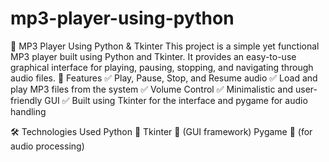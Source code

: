 # mp3-player-using-python
🎵 MP3 Player Using Python &amp; Tkinter This project is a simple yet functional MP3 player built using Python and Tkinter. It provides an easy-to-use graphical interface for playing, pausing, stopping, and navigating through audio files.
🚀 Features
✅ Play, Pause, Stop, and Resume audio
✅ Load and play MP3 files from the system
✅ Volume Control
✅ Minimalistic and user-friendly GUI
✅ Built using Tkinter for the interface and pygame for audio handling

🛠️ Technologies Used
Python 🐍
Tkinter 🎨 (GUI framework)
Pygame 🎵 (for audio processing)
